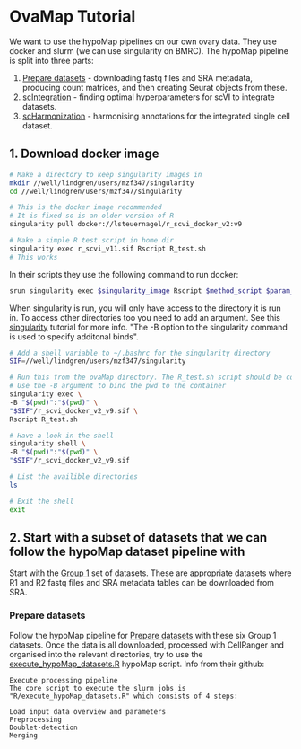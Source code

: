 # OvaMap Tutorial
We want to use the hypoMap pipelines on our own ovary data. They use docker and slurm (we can use singularity on BMRC). The hypoMap pipeline is split into three parts:

1. [Prepare datasets](https://github.com/lsteuernagel/hypoMap_datasets) - downloading fastq files and SRA metadata, producing count matrices, and then creating Seurat objects from these.
2. [scIntegration](https://github.com/lsteuernagel/scIntegration) - finding optimal hyperparameters for scVI to integrate datasets.
3. [scHarmonization](https://github.com/lsteuernagel/scHarmonization) - harmonising annotations for the integrated single cell dataset.

## 1. Download docker image
```bash
# Make a directory to keep singularity images in
mkdir //well/lindgren/users/mzf347/singularity
cd //well/lindgren/users/mzf347/singularity

# This is the docker image recommended
# It is fixed so is an older version of R
singularity pull docker://lsteuernagel/r_scvi_docker_v2:v9

# Make a simple R test script in home dir
singularity exec r_scvi_v11.sif Rscript R_test.sh
# This works
```

In their scripts they use the following command to run docker:
```bash
srun singularity exec $singularity_image Rscript $method_script $param_file
```

When singularity is run, you will only have access to the directory it is run in. To access other directories too you need to add an argument.
See this [singularity](https://carpentries-incubator.github.io/singularity-introduction/04-singularity-files/index.html) tutorial for more info.
"The -B option to the singularity command is used to specify additonal binds".

```bash
# Add a shell variable to ~/.bashrc for the singularity directory
SIF=//well/lindgren/users/mzf347/singularity

# Run this from the ovaMap directory. The R_test.sh script should be contained here
# Use the -B argument to bind the pwd to the container
singularity exec \
-B "$(pwd)":"$(pwd)" \
"$SIF"/r_scvi_docker_v2_v9.sif \
Rscript R_test.sh

# Have a look in the shell
singularity shell \
-B "$(pwd)":"$(pwd)" \
"$SIF"/r_scvi_docker_v2_v9.sif

# List the availible directories
ls

# Exit the shell
exit
```

## 2. Start with a subset of datasets that we can follow the hypoMap dataset pipeline with
Start with the [Group 1](https://github.com/melparker101/OvaMap/tree/main/prepare_datasets/G1) set of datasets. These are appropriate datasets where R1 and R2 fastq files and SRA metadata tables can be downloaded from SRA.

### Prepare datasets
Follow the hypoMap pipeline for [Prepare datasets](https://github.com/lsteuernagel/hypoMap_datasets) with these six Group 1 datasets. 
Once the data is all downloaded, processed with CellRanger and organised into the relevant directories, try to use the [execute_hypoMap_datasets.R](https://github.com/lsteuernagel/hypoMap_datasets/blob/main/R/execute_hypoMap_datasets.R) hypoMap script. Info from their github:

```
Execute processing pipeline
The core script to execute the slurm jobs is "R/execute_hypoMap_datasets.R" which consists of 4 steps:

Load input data overview and parameters
Preprocessing
Doublet-detection
Merging
```
